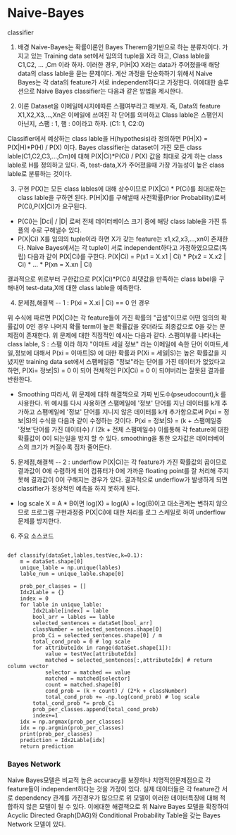 # Naive-Bayes
classifier

1. 배경
Naive-Bayes는 확률이론인 Bayes Therem을기반으로 하는 분류자이다.
가지고 있는 Training data set에서 임의의 tuple을 X라 하고,
Class lable을 C1,C2, ... ,Cm 이라 하자.
이러한 경우, P(H|X) X라는 data가 주어졌을때 해당 data의 class lable을 묻는 문제이다. 
계산 과정을 단순화하기 위해서 Naive Bayes는 각 data의 feature가 서로 independent하다고 가정한다.
이에대한 솔루션으로 Naive Bayes classifier는 다음과 같은 방법을 제시한다.

2. 이론
Dataset을 이메일메시지에따른 스팸여부라고 해보자.
즉, Data의 feature X1,X2,X3,...,Xn은 이메일에 쓰여진 각 단어를 의미하고
Class lable은 스팸인지 아닌지, 스팸 : 1, 햄 : 0이라고 하자. (C1: 1, C2:0)

Classifier에서 예상하는 class lable을 H(hypothesis)라 정의하면
P(H|X) = P(X|H)*P(H) / P(X) 이다.
Bayes classifier는 dataset이 가진 모든 class lable(C1,C2,C3,...,Cm)에 대해
P(X|Ci)*P(Ci) / P(X) 값을 최대로 갖게 하는 class lable로 H를 정의하고 있다.
즉, test-data,X가 주어졌을때 가장 가능성이 높은 class lable로 분류하는 것이다.

3. 구현
P(X)는 모든 class lables에 대해 상수이므로 P(X|Ci) * P(Ci)를 최대로하는 class lable을 구하면 된다.
P(H|X)를 구해낼때 사전확률(Prior Probability)로써 P(Ci),P(X|Ci)가 요구된다.
- P(Ci)는 |Dci| / |D| 로써 전체 데이터베이스 크기 중에 해당 class lable을 가진 튜플의 수로 구해낼수 있다.
- P(X|Ci)
X를 임의의 tuple이라 하면 X가 갖는 feature는 x1,x2,x3,...,xn이 존재한다.
Naive Bayes에서는 각 tuple이 서로 independent하다고 가정하였으므로(독립) 다음과 같이 P(X|Ci)를 구한다.
P(X|Ci) = P(x1 = X.x1 | Ci) * P(x2 = X.x2 | Ci) * ... * P(xn = X.xn | Ci)

결과적으로 위로부터 구한값으로 P(X|Ci)*P(Ci) 최댓값을 만족하는 class label을 구해내어
test-data,X에 대한 class lable을 예측한다.

4. 문제점,해결책 -- 1 : P(xi = X.xi | Ci) == 0 인 경우

위 수식에 따르면 P(X|Ci)는 각 feature들이 가진 확률의 "곱셈"이므로 어떤 임의의 확률값이 0인 경우 나머지 확률 term이 높은 확률값을 갖더라도 최종값으로 0을 갖는 문제점이 존재한다.
위 문제에 대한 직접적인 예시는 다음과 같다. 스팸여부를 나타내는 class lable, S : 스팸 이라 하자
"이마트 세일 정보" 라는 이메일에 속한 단어 이마트,세일,정보에 대해서 P(xi = 이마트|S) 에 대한 확률과 P(Xi = 세일|S)는 높은 확률값을 지녔지만 training data set에서 스팸메일중 "정보"라는 단어를 가진 데이터가 없었다고 하면,
P(Xi= 정보|S) = 0 이 되어 전체적인 P(X|Ci) = 0 이 되어버리는 잘못된 결과를 반환한다.

- Smoothing
따라서, 위 문제에 대하 해결책으로 가짜 빈도수(pseudocount),k 를 사용한다.
위 예시를 다시 사용하면 스팸메일에 '정보' 단어를 지닌 데이터를 k개 추가하고 스팸메일에 '정보' 단어를 지니지 않은 데이터를 k개 추가함으로써 P(xi = 정보|S)의 수식을 다음과 같이 수정하는 것이다.
P(xi = 정보|S) = (k + 스팸메일중 '정보'단어를 가진 데이터수)  / (2k + 전체 스팸메일수)
이를통해 각 feature에 대한 확률값이 0이 되는일을 방지 할 수 있다.
smoothing을 통한 오차값은 데이터베이스의 크기가 커질수록 점차 줄어든다.

5. 문제점,해결책 -- 2 : underflow
P(X|Ci)는 각 feature가 가진 확률값의 곱이므로 결과값이 0에 수렴하게 되어 컴퓨터가 0에 가까운 floating point를 잘 처리해 주지 못해 결과값이 0이 구해지는 경우가 있다. 결과적으로 underflow가 발생하게 되면 classifier가 정상적인 예측을 하지 못하게 된다.

- log scale
X = A * B이면
log(X) = log(A) + log(B)이고 대소관계는 변하지 않으므로 프로그램 구현과정중 P(X|Ci)에 대한 처리를 로그 스케일로 하여 underflow 문제를 방지한다.

6. 주요 소스코드
<pre><code>
def classify(dataSet,lables,testVec,k=0.1):
    m = dataSet.shape[0]
    unique_lable = np.unique(lables)
    lable_num = unique_lable.shape[0]
    
    prob_per_classes = []
    Idx2Lable = {}
    index = 0
    for lable in unique_lable:
        Idx2Lable[index] = lable
        bool_arr = lables == lable
        selected_sentences = dataSet[bool_arr]
        classNumber = selected_sentences.shape[0]
        prob_Ci = selected_sentences.shape[0] / m
        total_cond_prob = 0 # log scale
        for attributeIdx in range(dataSet.shape[1]):
            value = testVec[attributeIdx]
            matched = selected_sentences[:,attributeIdx] # return column vector
            selector = matched == value
            matched = matched[selector]
            count = matched.shape[0]
            cond_prob = (k + count) / (2*k + classNumber)
            total_cond_prob += -np.log(cond_prob) # log scale
        total_cond_prob *= prob_Ci
        prob_per_classes.append(total_cond_prob)
        index+=1
    idx = np.argmax(prob_per_classes)
    idx = np.argmin(prob_per_classes)
    print(prob_per_classes)
    prediction = Idx2Lable[idx]
    return prediction
</code></pre>

### Bayes Network
Naive Bayes모델은 비교적 높은 accuracy를 보장하나 치명적인문제점으로 각 feature들이 independent하다는 것을 가정이 있다. 실제 데이터들은 각 feature간 서로 dependency 관계를 가진경우가 많으므로 위 모델이 이러한 데이터특징에 대해 적합하지 않은 모델이 될 수 있다. 이에대한 해결책으로 위 Naive Bayes 모델을 확장하여 Acyclic Directed Graph(DAG)와 Conditional Probability Table을 갖는 Bayes Network 모델이 있다.


